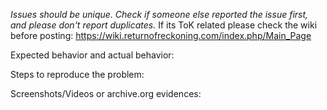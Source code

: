 *Issues should be unique. Check if someone else reported the issue first, and please don't report duplicates.*
If its ToK related please check the wiki before posting: https://wiki.returnofreckoning.com/index.php/Main_Page

Expected behavior and actual behavior:



Steps to reproduce the problem:



Screenshots/Videos or archive.org evidences:

